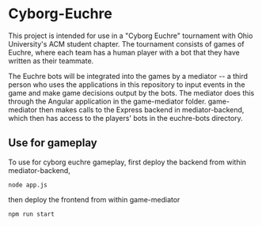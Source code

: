 # Cyborg-Euchre
This project is intended for use in a "Cyborg Euchre" tournament with Ohio University's ACM student chapter. The tournament consists of games of Euchre, where each team has a human player with a bot that they have written as their teammate. 

The Euchre bots will be integrated into the games by a mediator -- a third person who uses the applications in this repository to input events in the game and make game decisions output by the bots. The mediator does this through the Angular application in the game-mediator folder. game-mediator then makes calls to the Express backend in mediator-backend, which then has access to the players' bots in the euchre-bots directory. 

## Use for gameplay 
To use for cyborg euchre gameplay, first deploy the backend from within mediator-backend,

    node app.js

then deploy the frontend from within game-mediator 

    npm run start
